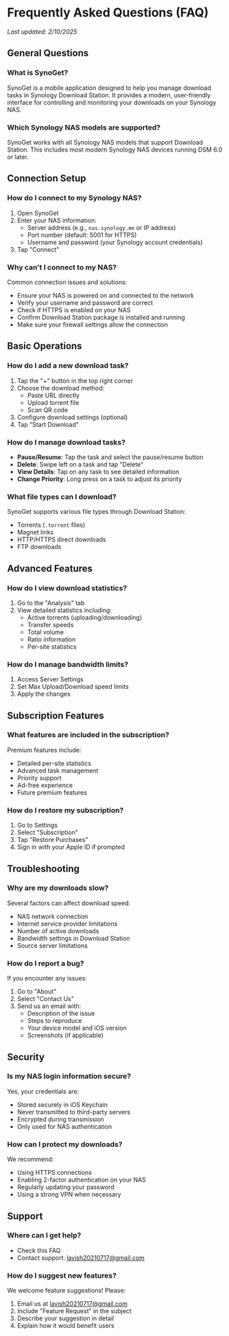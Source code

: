 # Frequently Asked Questions (FAQ)

*Last updated: 2/10/2025*

## General Questions

### What is SynoGet?
SynoGet is a mobile application designed to help you manage download tasks in Synology Download Station. It provides a modern, user-friendly interface for controlling and monitoring your downloads on your Synology NAS.

### Which Synology NAS models are supported?
SynoGet works with all Synology NAS models that support Download Station. This includes most modern Synology NAS devices running DSM 6.0 or later.

## Connection Setup

### How do I connect to my Synology NAS?
1. Open SynoGet
2. Enter your NAS information:
   - Server address (e.g., `nas.synology.me` or IP address)
   - Port number (default: 5001 for HTTPS)
   - Username and password (your Synology account credentials)
3. Tap "Connect"

### Why can't I connect to my NAS?
Common connection issues and solutions:
- Ensure your NAS is powered on and connected to the network
- Verify your username and password are correct
- Check if HTTPS is enabled on your NAS
- Confirm Download Station package is installed and running
- Make sure your firewall settings allow the connection

## Basic Operations

### How do I add a new download task?
1. Tap the "+" button in the top right corner
2. Choose the download method:
   - Paste URL directly
   - Upload torrent file
   - Scan QR code
3. Configure download settings (optional)
4. Tap "Start Download"

### How do I manage download tasks?
- **Pause/Resume**: Tap the task and select the pause/resume button
- **Delete**: Swipe left on a task and tap "Delete"
- **View Details**: Tap on any task to see detailed information
- **Change Priority**: Long press on a task to adjust its priority

### What file types can I download?
SynoGet supports various file types through Download Station:
- Torrents (`.torrent` files)
- Magnet links
- HTTP/HTTPS direct downloads
- FTP downloads

## Advanced Features

### How do I view download statistics?
1. Go to the "Analysis" tab
2. View detailed statistics including:
   - Active torrents (uploading/downloading)
   - Transfer speeds
   - Total volume
   - Ratio information
   - Per-site statistics

### How do I manage bandwidth limits?
1. Access Server Settings
2. Set Max Upload/Download speed limits
3. Apply the changes

## Subscription Features

### What features are included in the subscription?
Premium features include:
- Detailed per-site statistics
- Advanced task management
- Priority support
- Ad-free experience
- Future premium features

### How do I restore my subscription?
1. Go to Settings
2. Select "Subscription"
3. Tap "Restore Purchases"
4. Sign in with your Apple ID if prompted

## Troubleshooting

### Why are my downloads slow?
Several factors can affect download speed:
- NAS network connection
- Internet service provider limitations
- Number of active downloads
- Bandwidth settings in Download Station
- Source server limitations

### How do I report a bug?
If you encounter any issues:
1. Go to "About"
2. Select "Contact Us"
3. Send us an email with:
   - Description of the issue
   - Steps to reproduce
   - Your device model and iOS version
   - Screenshots (if applicable)

## Security

### Is my NAS login information secure?
Yes, your credentials are:
- Stored securely in iOS Keychain
- Never transmitted to third-party servers
- Encrypted during transmission
- Only used for NAS authentication

### How can I protect my downloads?
We recommend:
- Using HTTPS connections
- Enabling 2-factor authentication on your NAS
- Regularly updating your password
- Using a strong VPN when necessary

## Support

### Where can I get help?
- Check this FAQ
- Contact support: lavish20210717@gmail.com

### How do I suggest new features?
We welcome feature suggestions! Please:
1. Email us at lavish20210717@gmail.com
2. Include "Feature Request" in the subject
3. Describe your suggestion in detail
4. Explain how it would benefit users
